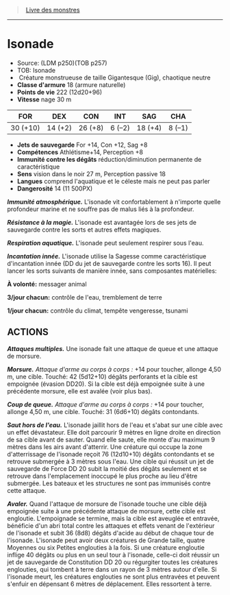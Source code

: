 ﻿> [Livre des monstres](tome_of_beasts_old.md)

---

# Isonade

- Source: (LDM p250)(TOB p257)
- TOB: Isonade
-  Créature monstrueuse de taille Gigantesque (Gig), chaotique neutre
- **Classe d'armure** 18 (armure naturelle)
- **Points de vie** 222 (12d20+96)
- **Vitesse** nage 30 m

|FOR|DEX|CON|INT|SAG|CHA|
|---|---|---|---|---|---|
|30 (+10)|14 (+2)|26 (+8)|6 (–2)|18 (+4)|8 (–1)|

- **Jets de sauvegarde** For +14, Con +12, Sag +8
- **Compétences** Athlétisme+14, Perception +8
- **Immunité contre les dégâts** réduction/diminution permanente de caractéristique
- **Sens** vision dans le noir 27 m, Perception passive 18
- **Langues** comprend l'aquatique et le céleste mais ne peut pas parler
- **Dangerosité** 14 (11 500PX)

**_Immunité atmosphérique._** L'isonade vit confortablement à n'importe quelle profondeur marine et ne souffre pas de malus liés à la profondeur.

**_Résistance à la magie._** L'isonade est avantagée lors de ses jets de sauvegarde contre les sorts et autres effets magiques.

**_Respiration aquatique._** L'isonade peut seulement respirer sous l'eau.

**_Incantation innée._** L'isonade utilise la Sagesse comme caractéristique d'incantation innée (DD du jet de sauvegarde contre les sorts 16). Il peut lancer les sorts suivants de manière innée, sans composantes matérielles:

**À volonté:** messager animal

**3/jour chacun:** contrôle de l'eau, tremblement de terre

**1/jour chacun:** contrôle du climat, tempête vengeresse, tsunami

## ACTIONS

**_Attaques multiples._** Une isonade fait une attaque de queue et une attaque de morsure.

**_Morsure._** _Attaque d'arme au corps à corps :_ +14 pour toucher, allonge 4,50 m, une cible. Touché: 42 (5d12+10) dégâts perforants et la cible est empoignée (évasion DD20). Si la cible est déjà empoignée suite à une précédente morsure, elle est avalée (voir plus bas).

**_Coup de queue._** _Attaque d'arme au corps à corps :_ +14 pour toucher, allonge 4,50 m, une cible. Touché: 31 (6d6+10) dégâts contondants.

**_Saut hors de l'eau._** L'isonade jaillit hors de l'eau et s'abat sur une cible avec un effet dévastateur. Elle doit parcourir 9 mètres en ligne droite en direction de sa cible avant de sauter. Quand elle saute, elle monte d'au maximum 9 mètres dans les airs avant d'atterrir. Une créature qui occupe la zone d'atterrissage de l'isonade reçoit 76 (12d10+10) dégâts contondants et se retrouve submergée à 3 mètres sous l'eau. Une cible qui réussit un jet de sauvegarde de Force DD 20 subit la moitié des dégâts seulement et se retrouve dans l'emplacement inoccupé le plus proche au lieu d'être submergée. Les bateaux et les structures ne sont pas immunisés contre cette attaque.

**_Avaler._** Quand l'attaque de morsure de l'isonade touche une cible déjà empoignée suite à une précédente attaque de morsure, cette cible est engloutie. L'empoignade se termine, mais la cible est aveuglée et entravée, bénéficie d'un abri total contre les attaques et effets venant de l'extérieur de l'isonade et subit 36 (8d8) dégâts d'acide au début de chaque tour de l'isonade. L'isonade peut avoir deux créatures de Grande taille, quatre Moyennes ou six Petites englouties à la fois. Si une créature engloutie inflige 40 dégâts ou plus en un seul tour à l'isonade, celle-ci doit réussir un jet de sauvegarde de Constitution DD 20 ou régurgiter toutes les créatures englouties, qui tombent à terre dans un rayon de 3 mètres autour d'elle. Si l'isonade meurt, les créatures englouties ne sont plus entravées et peuvent s'enfuir en dépensant 6 mètres de déplacement. Elles ressortent à terre.


